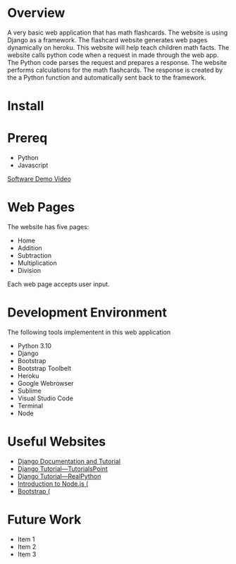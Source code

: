 # Overview

<!-- {Important!  Do not say in this section that this is college assignment.  Talk about what you are trying to accomplish as a software engineer to further your learning.} -->

<!-- {Provide a description the web app that you wrote. Describe how to start a test server on your computer and what website to open up to see the first page of the app.} -->
<!-- {Describe your purpose for writing this software.} -->
A very basic web application that has math flashcards. The website is using Django as a framework. The flashcard website generates web pages dynamically on heroku.  This website will help teach children math facts. The website calls python code when a request in made through the web app. The Python code parses the request and prepares a response. The website performs calculations for the math flashcards. The response is created by the a Python function and automatically sent back to the framework. 

# Install

# Prereq

* Python
* Javascript


<!-- {Provide a link to your YouTube demonstration.  It should be a 4-5 minute demo of the software running (starting the server and navigating through the web pages) and a walkthrough of the code.} -->

[Software Demo Video](http://youtube.link.goes.here)

# Web Pages
The website has five pages:

* Home
* Addition
* Subtraction
* Multiplication
* Division

Each web page accepts user input. 

<!-- {Describe each of the web pages you created and how the web app transitions between each of them.  Also describe what is dynamically created on each page.} -->

# Development Environment

<!-- {Describe the tools that you used to develop the software}
{Describe the programming language that you used and any libraries.} -->
The following tools implementent in this web application 

* Python 3.10
* Django
* Bootstrap
* Bootstrap Toolbelt
* Heroku
* Google Webrowser
* Sublime
* Visual Studio Code
* Terminal
* Node



# Useful Websites

<!-- {Make a list of websites that you found helpful in this project} -->
* [Django Documentation and Tutorial ](https://docs.djangoproject.com/en/3.0/contents/)
* [Django Tutorial—TutorialsPoint ](https://www.tutorialspoint.com/django/index.htm)
* [Django Tutorial—RealPython ](https://realpython.com/get-started-with-django-1/)
* [Introduction to Node.js (](https://nodejs.dev/learn)
* [Bootstrap (](https://getbootstrap.com/)

# Future Work

<!-- {Make a list of things that you need to fix, improve, and add in the future.} -->
* Item 1
* Item 2
* Item 3